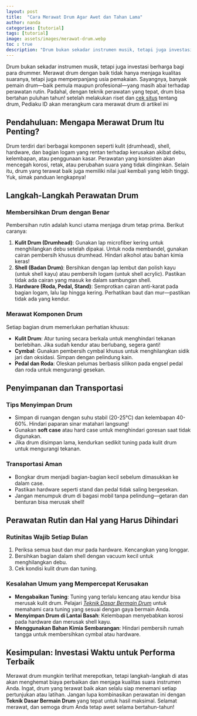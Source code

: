 ```yaml
---
layout: post
title:  "Cara Merawat Drum Agar Awet dan Tahan Lama"
author: nanda
categories: [tutorial]
tags: [tutorial]
image: assets/images/merawat-drum.webp
toc : true
description: "Drum bukan sekadar instrumen musik, tetapi juga investasi berharga bagi para drummer. Merawat drum dengan baik tidak hanya menjaga kualitas suaranya, tetapi juga memperpanjang usia pemakaian. Sayangnya, banyak pemain drum—baik pemula maupun profesional—yang masih abai terhadap perawatan rutin."
---
```


Drum bukan sekadar instrumen musik, tetapi juga investasi berharga bagi para drummer. Merawat drum dengan baik tidak hanya menjaga kualitas suaranya, tetapi juga memperpanjang usia pemakaian. Sayangnya, banyak pemain drum—baik pemula maupun profesional—yang masih abai terhadap perawatan rutin. Padahal, dengan teknik perawatan yang tepat, drum bisa bertahan puluhan tahun! setelah melakukan riset dan [cek situs](http://www.robinsdrumworks.com/) tentang drum, Pediaku ID akan merangkum cara merawat drum di artikel ini


## Pendahuluan: Mengapa Merawat Drum Itu Penting?

Drum terdiri dari berbagai komponen seperti kulit (drumhead), shell, hardware, dan bagian logam yang rentan terhadap kerusakan akibat debu, kelembapan, atau penggunaan kasar. Perawatan yang konsisten akan mencegah korosi, retak, atau perubahan suara yang tidak diinginkan. Selain itu, drum yang terawat baik juga memiliki nilai jual kembali yang lebih tinggi. Yuk, simak panduan lengkapnya!


## Langkah-Langkah Perawatan Drum

### Membersihkan Drum dengan Benar  
Pembersihan rutin adalah kunci utama menjaga drum tetap prima. Berikut caranya:  
1. **Kulit Drum (Drumhead)**: Gunakan lap microfiber kering untuk menghilangkan debu setelah dipakai. Untuk noda membandel, gunakan cairan pembersih khusus drumhead. Hindari alkohol atau bahan kimia keras!  
2. **Shell (Badan Drum)**: Bersihkan dengan lap lembut dan polish kayu (untuk shell kayu) atau pembersih logam (untuk shell acrylic). Pastikan tidak ada cairan yang masuk ke dalam sambungan shell.  
3. **Hardware (Roda, Pedal, Stand)**: Semprotkan cairan anti-karat pada bagian logam, lalu lap hingga kering. Perhatikan baut dan mur—pastikan tidak ada yang kendur.  

### Merawat Komponen Drum  
Setiap bagian drum memerlukan perhatian khusus:  
- **Kulit Drum**: Atur tuning secara berkala untuk menghindari tekanan berlebihan. Jika sudah kendur atau berlubang, segera ganti!  
- **Cymbal**: Gunakan pembersih cymbal khusus untuk menghilangkan sidik jari dan oksidasi. Simpan dengan pelindung kain.  
- **Pedal dan Roda**: Oleskan pelumas berbasis silikon pada engsel pedal dan roda untuk mengurangi gesekan.  


## Penyimpanan dan Transportasi  

### Tips Menyimpan Drum  
- Simpan di ruangan dengan suhu stabil (20-25°C) dan kelembapan 40-60%. Hindari paparan sinar matahari langsung!  
- Gunakan **soft case** atau hard case untuk menghindari goresan saat tidak digunakan.  
- Jika drum disimpan lama, kendurkan sedikit tuning pada kulit drum untuk mengurangi tekanan.  

### Transportasi Aman  
- Bongkar drum menjadi bagian-bagian kecil sebelum dimasukkan ke dalam case.  
- Pastikan hardware seperti stand dan pedal tidak saling bergesekan.  
- Jangan menumpuk drum di bagasi mobil tanpa pelindung—getaran dan benturan bisa merusak shell!  


## Perawatan Rutin dan Hal yang Harus Dihindari  

### Rutinitas Wajib Setiap Bulan  
1. Periksa semua baut dan mur pada hardware. Kencangkan yang longgar.  
2. Bersihkan bagian dalam shell dengan vacuum kecil untuk menghilangkan debu.  
3. Cek kondisi kulit drum dan tuning.  

### Kesalahan Umum yang Mempercepat Kerusakan  
- **Mengabaikan Tuning**: Tuning yang terlalu kencang atau kendur bisa merusak kulit drum. Pelajari [*Teknik Dasar Bermain Drum*](http://www.robinsdrumworks.com/tutorial/10-teknik-dasar-bermain-drum-yang-wajib-dikuasai/) untuk memahami cara tuning yang sesuai dengan gaya bermain Anda.  
- **Menyimpan Drum di Lantai Basah**: Kelembapan menyebabkan korosi pada hardware dan merusak shell kayu.  
- **Menggunakan Bahan Kimia Sembarangan**: Hindari pembersih rumah tangga untuk membersihkan cymbal atau hardware.  


## Kesimpulan: Investasi Waktu untuk Performa Terbaik  

Merawat drum mungkin terlihat merepotkan, tetapi langkah-langkah di atas akan menghemat biaya perbaikan dan menjaga kualitas suara instrumen Anda. Ingat, drum yang terawat baik akan selalu siap menemani setiap pertunjukan atau latihan. Jangan lupa kombinasikan perawatan ini dengan **Teknik Dasar Bermain Drum** yang tepat untuk hasil maksimal. Selamat merawat, dan semoga drum Anda tetap awet selama bertahun-tahun! 